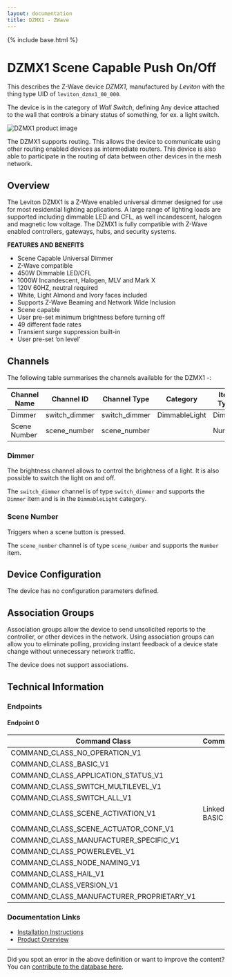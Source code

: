 ```yaml
---
layout: documentation
title: DZMX1 - ZWave
---
```


{% include base.html %}

# DZMX1 Scene Capable Push On/Off
This describes the Z-Wave device *DZMX1*, manufactured by *Leviton* with the thing type UID of ```leviton_dzmx1_00_000```.

The device is in the category of *Wall Switch*, defining Any device attached to the wall that controls a binary status of something, for ex. a light switch.

![DZMX1 product image](https://www.cd-jackson.com/zwave_device_uploads/196/196_default.jpg)


The DZMX1 supports routing. This allows the device to communicate using other routing enabled devices as intermediate routers.  This device is also able to participate in the routing of data between other devices in the mesh network.

## Overview

The Leviton DZMX1 is a Z-Wave enabled universal dimmer designed for use for most residential lighting applications. A large range of lighting loads are supported including dimmable LED and CFL, as well incandescent, halogen and magnetic low voltage. The DZMX1 is fully compatible with Z-Wave enabled controllers, gateways, hubs, and security systems.

**FEATURES AND BENEFITS**

  * Scene Capable Universal Dimmer
  * Z-Wave compatible
  * 450W Dimmable LED/CFL
  * 1000W Incandescent, Halogen, MLV and Mark X
  * 120V 60HZ, neutral required
  * White, Light Almond and Ivory faces included
  * Supports Z-Wave Beaming and Network Wide Inclusion
  * Scene capable
  * User pre-set minimum brightness before turning off
  * 49 different fade rates
  * Transient surge suppression built-in
  * User pre-set ‘on level’

## Channels

The following table summarises the channels available for the DZMX1 -:

| Channel Name | Channel ID | Channel Type | Category | Item Type |
|--------------|------------|--------------|----------|-----------|
| Dimmer | switch_dimmer | switch_dimmer | DimmableLight | Dimmer | 
| Scene Number | scene_number | scene_number |  | Number | 

### Dimmer
The brightness channel allows to control the brightness of a light.
            It is also possible to switch the light on and off.

The ```switch_dimmer``` channel is of type ```switch_dimmer``` and supports the ```Dimmer``` item and is in the ```DimmableLight``` category.

### Scene Number
Triggers when a scene button is pressed.

The ```scene_number``` channel is of type ```scene_number``` and supports the ```Number``` item.



## Device Configuration

The device has no configuration parameters defined.

## Association Groups

Association groups allow the device to send unsolicited reports to the controller, or other devices in the network. Using association groups can allow you to eliminate polling, providing instant feedback of a device state change without unnecessary network traffic.

The device does not support associations.
## Technical Information

### Endpoints

#### Endpoint 0

| Command Class | Comment |
|---------------|---------|
| COMMAND_CLASS_NO_OPERATION_V1| |
| COMMAND_CLASS_BASIC_V1| |
| COMMAND_CLASS_APPLICATION_STATUS_V1| |
| COMMAND_CLASS_SWITCH_MULTILEVEL_V1| |
| COMMAND_CLASS_SWITCH_ALL_V1| |
| COMMAND_CLASS_SCENE_ACTIVATION_V1| Linked to BASIC|
| COMMAND_CLASS_SCENE_ACTUATOR_CONF_V1| |
| COMMAND_CLASS_MANUFACTURER_SPECIFIC_V1| |
| COMMAND_CLASS_POWERLEVEL_V1| |
| COMMAND_CLASS_NODE_NAMING_V1| |
| COMMAND_CLASS_HAIL_V1| |
| COMMAND_CLASS_VERSION_V1| |
| COMMAND_CLASS_MANUFACTURER_PROPRIETARY_V1| |

### Documentation Links

* [Installation Instructions](https://www.cd-jackson.com/zwave_device_uploads/196/installation-instructions.pdf)
* [Product Overview](https://www.cd-jackson.com/zwave_device_uploads/196/Leviton-DZMX1.pdf)

---

Did you spot an error in the above definition or want to improve the content?
You can [contribute to the database here](http://www.cd-jackson.com/index.php/zwave/zwave-device-database/zwave-device-list/devicesummary/196).
